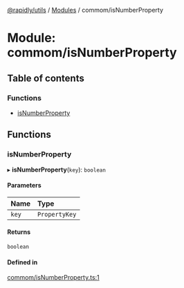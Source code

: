 [@rapidly/utils](../README.md) / [Modules](../modules.md) / commom/isNumberProperty

# Module: commom/isNumberProperty

## Table of contents

### Functions

- [isNumberProperty](commom_isNumberProperty.md#isnumberproperty)

## Functions

### isNumberProperty

▸ **isNumberProperty**(`key`): `boolean`

#### Parameters

| Name | Type |
| :------ | :------ |
| `key` | `PropertyKey` |

#### Returns

`boolean`

#### Defined in

[commom/isNumberProperty.ts:1](https://github.com/canguser/rapidly-utils/blob/47e660a/main/commom/isNumberProperty.ts#L1)
